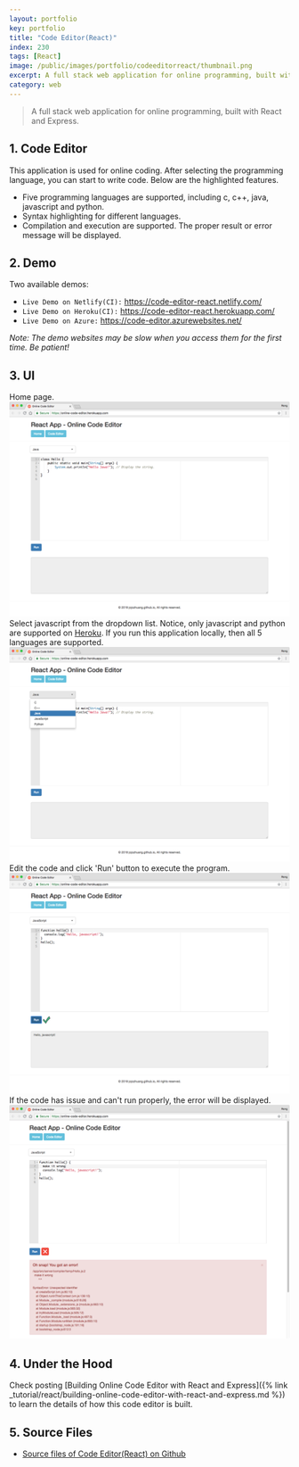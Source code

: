 ```yaml
---
layout: portfolio
key: portfolio
title: "Code Editor(React)"
index: 230
tags: [React]
image: /public/images/portfolio/codeeditorreact/thumbnail.png
excerpt: A full stack web application for online programming, built with React and Express.
category: web
---
```


> A full stack web application for online programming, built with React and Express.

## 1. Code Editor
This application is used for online coding. After selecting the programming language, you can start to write code. Below are the highlighted features.
* Five programming languages are supported, including c, c++, java, javascript and python.
* Syntax highlighting for different languages.
* Compilation and execution are supported. The proper result or error message will be displayed.

## 2. Demo
Two available demos:
* `Live Demo on Netlify(CI):` <a href="https://code-editor-react.netlify.com/" target="\_blank">https://code-editor-react.netlify.com/</a>
* `Live Demo on Heroku(CI):` <a href="https://code-editor-react.herokuapp.com/" target="\_blank">https://code-editor-react.herokuapp.com/</a>
* `Live Demo on Azure:` <a href="https://code-editor.azurewebsites.net/" target="\_blank">https://code-editor.azurewebsites.net/</a>

*Note: The demo websites may be slow when you access them for the first time. Be patient!*

## 3. UI
Home page.
![image](/public/images/portfolio/codeeditorreact/homepage.png)
Select javascript from the dropdown list. Notice, only javascript and python are supported on [Heroku](https://www.heroku.com/). If you run this application locally, then all 5 languages are supported.
![image](/public/images/portfolio/codeeditorreact/selectlanguage.png)
Edit the code and click 'Run' button to execute the program.
![image](/public/images/portfolio/codeeditorreact/execute.png)
If the code has issue and can't run properly, the error will be displayed.
![image](/public/images/portfolio/codeeditorreact/error.png)

## 4. Under the Hood
Check posting [Building Online Code Editor with React and Express]({% link _tutorial/react/building-online-code-editor-with-react-and-express.md %}) to learn the details of how this code editor is built.

## 5. Source Files
* [Source files of Code Editor(React) on Github](https://github.com/jojozhuang/code-editor-react)
